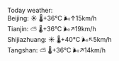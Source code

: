 Today weather:  
Beijing: ☀️   🌡️+36°C 🌬️↑15km/h  
Tianjin: ⛅️  🌡️+36°C 🌬️↗19km/h  
Shijiazhuang: ☀️   🌡️+40°C 🌬️↖5km/h  
Tangshan: ⛅️  🌡️+36°C 🌬️↗14km/h  
